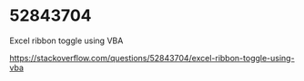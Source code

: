 # 52843704
Excel ribbon toggle using VBA

https://stackoverflow.com/questions/52843704/excel-ribbon-toggle-using-vba

